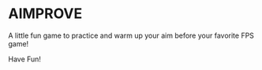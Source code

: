 # AIMPROVE

A little fun game to practice and warm up your aim before your favorite FPS game! 

Have Fun! 